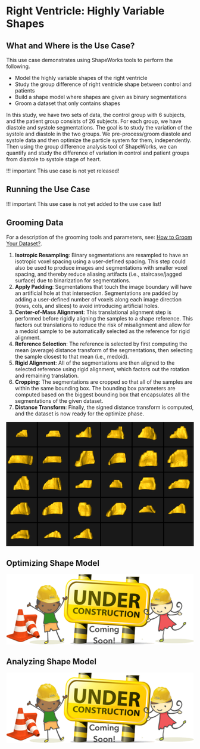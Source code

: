 #  Right Ventricle: Highly Variable Shapes

## What and Where is the Use Case? 

This use case demonstrates using ShapeWorks tools to perform the following.

- Model the highly variable shapes of the right ventricle
- Study the group difference of right ventricle shape between control and patients
- Build a shape model where shapes are given as binary segmentations
- Groom a dataset that only contains shapes

In this study, we have two sets of data, the control group with 6 subjects, and the patient group consists of 26 subjects. For each group, we have diastole and systole segmentations. The goal is to study the variation of the systole and diastole in the two groups. We pre-process/groom diastole and systole data and then optimize the particle system for them, independently. Then using the group difference analysis tool of ShapeWorks, we can quantify and study the difference of variation in control and patient groups from diastole to systole stage of heart.

!!! important
    This use case is not yet released!

## Running the Use Case

!!! important
    This use case is not yet added to the use case list!

## Grooming Data

For a description of the grooming tools and parameters, see: [How to Groom Your Dataset?](../workflow/groom.md).

1. **Isotropic Resampling**: Binary segmentations are resampled to have an isotropic voxel spacing using a user-defined spacing. This step could also be used to produce images and segmentations with smaller voxel spacing, and thereby reduce aliasing artifacts (i.e., staircase/jagged surface) due to binarization for segmentations.
2. **Apply Padding**: Segmentations that touch the image boundary will have an artificial hole at that intersection. Segmentations are padded by adding a user-defined number of voxels along each image direction (rows, cols, and slices) to avoid introducing artificial holes.
3. **Center-of-Mass Alignment**: This translational alignment step is performed before rigidly aligning the samples to a shape reference. This factors out translations to reduce the risk of misalignment and allow for a medoid sample to be automatically selected as the reference for rigid alignment.
4. **Reference Selection**: The reference is selected by first computing the mean (average) distance transform of the segmentations, then selecting the sample closest to that mean (i.e., medoid).
5. **Rigid Alignment**: All of the segmentations are then aligned to the selected reference using rigid alignment, which factors out the rotation and remaining translation. 
6. **Cropping**: The segmentations are cropped so that all of the samples are within the same bounding box. The bounding box parameters are computed based on the biggest bounding box that encapsulates all the segmentations of the given dataset.
7. **Distance Transform**: Finally, the signed distance transform is computed, and the dataset is now ready for the optimize phase.

![RV_groom](../img/use-cases/RV_groom.png)

## Optimizing Shape Model

![Under construction, coming soon!](../img/misc/under-construction.png)

## Analyzing Shape Model

![Under construction, coming soon!](../img/misc/under-construction.png)
